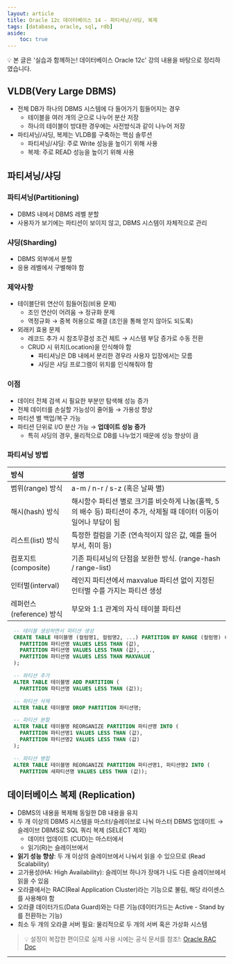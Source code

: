 ```yaml
---
layout: article
title: Oracle 12c 데이터베이스 14 - 파티셔닝/샤딩, 복제
tags: [database, oracle, sql, rdb]
aside:
    toc: true
---
```


💡 본 글은 '실습과 함께하는! 데이터베이스 Oracle 12c' 강의 내용을 바탕으로 정리하였습니다.

## VLDB(Very Large DBMS)
* 전체 DB가 하나의 DBMS 시스템에 다 들어가기 힘들어지는 경우
  + 테이블을 여러 개의 군으로 나누어 분산 저장
  + 하나의 테이블이 방대한 경우에는 사전방식과 같이 나누어 저장
* 파티셔닝/샤딩, 복제는 VLDB를 구축하는 핵심 솔루션
  + 파티셔닝/샤딩: 주로 Write 성능을 높이기 위해 사용
  + 복제: 주로 READ 성능을 높이기 위해 사용

## 파티셔닝/샤딩
### 파티셔닝(Partitioning)
* DBMS 내에서 DBMS 레벨 분할
* 사용자가 보기에는 파티션이 보이지 않고, DBMS 시스템이 자체적으로 관리

### 샤딩(Sharding)
* DBMS 외부에서 분할
* 응용 레벨에서 구별해야 함

### 제약사항
* 테이블단위 연산이 힘들어짐(비용 문제)
  + 조인 연산이 어려움 → 정규화 문제
  + 역정규화 → 중복 허용으로 해결 (조인을 통해 얻지 않아도 되도록)
* 외래키 효용 문제
  + 레코드 추가 시 참조무결성 조건 체트 → 시스템 부담 증가로 수동 전환
  + CRUD 시 위치(Location)을 인식해야 함
    - 파티셔닝은 DB 내에서 분리한 경우라 사용자 입장에서는 모름
    - 샤딩은 샤딩 프로그램이 위치를 인식해줘야 함

### 이점
* 데이터 전체 검색 시 필요한 부분만 탐색해 성능 증가
* 전체 데이터를 손실할 가능성이 줄어듦 → 가용성 향상
* 파티션 별 백업/복구 가능
* 파티션 단위로 I/O 분산 가능 → **업데이트 성능 증가**
  + 특히 샤딩의 경우, 물리적으로 DB를 나누었기 때문에 성능 향상이 큼

### 파티셔닝 방법

|방식|설명|
|:---|:---|
|범위(range) 방식| a-m / n-r / s-z (혹은 날짜 별)|
|해시(hash) 방식 | 해시함수 파티션 별로 크기를 비슷하게 나눔(홀짝, 5의 배수 등) 파티션이 추가, 삭제될 때 데이터 이동이 일어나 부담이 됨|
|리스트(list) 방식|특정한 컬럼을 기준 (연속적이지 않은 값, 예를 들어 부서, 취미 등)|
|컴포지트(composite)|기존 파티셔닝의 단점을 보완한 방식. (range-hash / range-list)|
|인터벌(interval)| 레인지 파티션에서 maxvalue 파티션 없이 지정된 인터벌 수를 가지는 파티션 생성|
|레퍼런스(reference) 방식|부모와 1:1 관계의 자식 테이블 파티션|

``` sql
  -- 테이블 생성하면서 파티션 생성
  CREATE TABLE 테이블명 (컬럼명1, 컬럼명2, ...) PARTITION BY RANGE (컬럼명) (
    PARTITION 파티션명 VALUES LESS THAN (값),
    PARTITION 파티션명 VALUES LESS THAN (값), ...,
    PARTITION 파티션명 VALUES LESS THAN MAXVALUE
  );

  -- 파티션 추가
  ALTER TABLE 테이블명 ADD PARTITION (
    PARTITION 파티션명 VALUES LESS THAN (값));

  -- 파티션 삭제
  ALTER TABLE 테이블명 DROP PARTITION 파티션명;

  -- 파티션 분할
  ALTER TABLE 테이블명 REORGANIZE PARTITION 파티션명 INTO (
    PARTITION 파티션명1 VALUES LESS THAN (값),
    PARTITION 파티션명2 VALUES LESS THAN (값)
  );

  -- 파티션 병합
  ALTER TABLE 테이블명 REORGANIZE PARTITION 파티션명1, 파티션명2 INTO (
    PARTITION 새파티션명 VALUES LESS THAN (값));

```

## 데이터베이스 복제 (Replication)
* DBMS의 내용을 복제해 동일한 DB 내용을 유지
* 두 개 이상의 DBMS 시스템을 마스터/슬레이브로 나눠 마스터 DBMS 업데이트 → 슬레이브 DBMS로 SQL 쿼리 복제 (SELECT 제외)
  + 데이터 업데이트 (CUD)는 마스터에서
  + 읽기(R)는 슬레이브에서
* **읽기 성능 향상**: 두 개 이상의 슬레이브에서 나눠서 읽을 수 있으므로 (Read Scalability)
* 고가용성(HA: High Availability): 슬레이브 하나가 장애가 나도 다른 슬레이브에서 읽을 수 있음
* 오라클에서는 RAC(Real Application Cluster)라는 기능으로 불림, 해당 라이센스를 사용해야 함
* 오라클 데이터가드(Data Guard)와는 다른 기능(데이터가드는 Active - Stand by를 전환하는 기능)
* 최소 두 개의 오라클 서버 필요: 물리적으로 두 개의 서버 혹은 가상화 시스템

> 💡 설정이 복잡한 편이므로 실제 사용 시에는 공식 문서를 참조!: [Oracle RAC Doc](https://www.oracle.com/kr/database/real-application-clusters/)


***
<!--more-->

